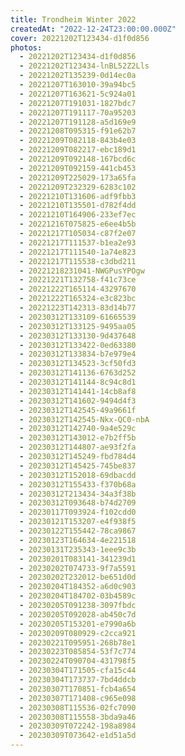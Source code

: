 ```yaml
---
title: Trondheim Winter 2022
createdAt: "2022-12-24T23:00:00.000Z"
cover: 20221202T123434-d1f0d856
photos:
  - 20221202T123434-d1f0d856
  - 20221202T123434-lnBL52Z2Lls
  - 20221202T135239-0d14ec0a
  - 20221207T163010-39a94bc5
  - 20221207T163621-5c924a01
  - 20221207T191031-1827bdc7
  - 20221207T191117-70a95203
  - 20221207T191128-a5d169e9
  - 20221208T095315-f91e62b7
  - 20221209T082118-843b4e03
  - 20221209T082217-ebc189d1
  - 20221209T092148-167bcd6c
  - 20221209T092159-441cb453
  - 20221209T225029-173a65fa
  - 20221209T232329-6283c102
  - 20221210T131606-adf9fbb3
  - 20221210T135501-d782f4dd
  - 20221210T164906-233ef7ec
  - 20221216T075825-e6ee4b5b
  - 20221217T105034-c87f2e07
  - 20221217T111537-b1ea2e93
  - 20221217T111540-1a74e823
  - 20221217T115538-c3dbd211
  - 20221218231041-NWGPusYPOgw
  - 20221221T132758-f41c73ce
  - 20221222T165114-43297670
  - 20221222T165324-e3c823bc
  - 20221223T142313-83d14b77
  - 20230312T133109-61665539
  - 20230312T133125-9495aa05
  - 20230312T133130-9d437648
  - 20230312T133422-0ed63380
  - 20230312T133834-b7e979e4
  - 20230312T134523-3cf50fd3
  - 20230312T141136-6763d252
  - 20230312T141144-8c94c8d1
  - 20230312T141441-14cb8af8
  - 20230312T141602-9494d4f3
  - 20230312T142545-49a9661f
  - 20230312T142545-Nkx-QC0-nbA
  - 20230312T142740-9a4e529c
  - 20230312T143012-e7b2ff5b
  - 20230312T144807-ae93f2fa
  - 20230312T145249-fbd784d4
  - 20230312T145425-745be837
  - 20230312T152018-69dbacdd
  - 20230312T155433-f370b68a
  - 20230312T213434-34a3f38b
  - 20230312T093648-b74d2709
  - 20230117T093924-f102cdd0
  - 20230121T153207-e4f938f5
  - 20230122T155442-78ca9867
  - 20230123T164634-4e221518
  - 20230131T235343-1eee9c3b
  - 20230201T083141-341239d1
  - 20230202T074733-9f7a5591
  - 20230202T232012-be651d0d
  - 20230204T184352-a6d0c903
  - 20230204T184702-03b4589c
  - 20230205T091238-3097fbdc
  - 20230205T092028-ab450c7d
  - 20230205T153201-e7990a6b
  - 20230209T080929-c2cca921
  - 20230221T095951-268b78e1
  - 20230223T085854-53f7c774
  - 20230224T090704-431798f5
  - 20230304T171505-cfa15c44
  - 20230304T173737-7bd4ddcb
  - 20230307T170851-fcb4a654
  - 20230307T171408-c965e098
  - 20230308T115536-02fc7090
  - 20230308T115558-3bda9a46
  - 20230309T072242-198a8984
  - 20230309T073642-e1d51a5d
---
```

